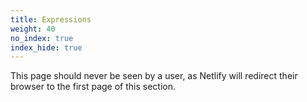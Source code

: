 ```yaml
---
title: Expressions
weight: 40
no_index: true
index_hide: true
---
```


This page should never be seen by a user, as Netlify will redirect their
browser to the first page of this section.
